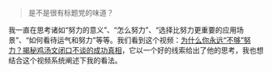 >是不是很有标题党的味道？

我一直在思考诸如“努力的意义”、“怎么努力”、“选择比努力更重要的应用场景”、“如何看待运气和努力”等等。我们看到这个视频：[为什么你永远“不够”努力？揭秘鸡汤文闭口不谈的成功真相](https://www.bilibili.com/video/BV1nQ4y1H7RT)，它以一个好的线索给出了他的思考，我也想结合这个视频系统阐述下我的看法。
